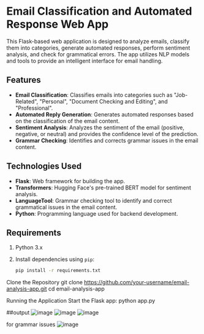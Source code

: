 # Email Classification and Automated Response Web App

This Flask-based web application is designed to analyze emails, classify them into categories, generate automated responses, perform sentiment analysis, and check for grammatical errors. The app utilizes NLP models and tools to provide an intelligent interface for email handling.

## Features

- **Email Classification**: Classifies emails into categories such as "Job-Related", "Personal", "Document Checking and Editing", and "Professional".
- **Automated Reply Generation**: Generates automated responses based on the classification of the email content.
- **Sentiment Analysis**: Analyzes the sentiment of the email (positive, negative, or neutral) and provides the confidence level of the prediction.
- **Grammar Checking**: Identifies and corrects grammar issues in the email content.

## Technologies Used

- **Flask**: Web framework for building the app.
- **Transformers**: Hugging Face's pre-trained BERT model for sentiment analysis.
- **LanguageTool**: Grammar checking tool to identify and correct grammatical issues in the email content.
- **Python**: Programming language used for backend development.

## Requirements

1. Python 3.x
2. Install dependencies using `pip`:

   ```bash
   pip install -r requirements.txt


Clone the Repository
git clone https://github.com/your-username/email-analysis-app.git
cd email-analysis-app

Running the Application
Start the Flask app:
python app.py


##output
![image](https://github.com/user-attachments/assets/859e1ab2-7b41-4654-8837-0510be415f02)
![image](https://github.com/user-attachments/assets/dde36640-c2a3-49b4-bb1e-a88664087e73)
![image](https://github.com/user-attachments/assets/58f7f02e-2b0e-455a-b8f6-cd63e9897504)

for grammar issues
![image](https://github.com/user-attachments/assets/aa142a37-ae35-4111-bf74-f49a12b35acf)

